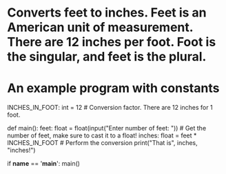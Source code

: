 # Converts feet to inches. Feet is an American unit of measurement. There are 12 inches per foot. Foot is the singular, and feet is the plural.


# An example program with constants

INCHES_IN_FOOT: int = 12  # Conversion factor. There are 12 inches for 1 foot.

def main():
    feet: float = float(input("Enter number of feet: "))  # Get the number of feet, make sure to cast it to a float!
    inches: float = feet * INCHES_IN_FOOT  # Perform the conversion
    print("That is", inches, "inches!")
    
if __name__ == '__main__':
    main()